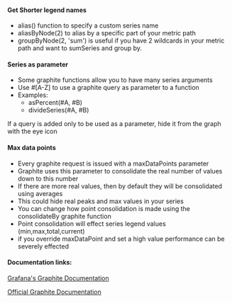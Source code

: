 #### Get Shorter legend names

- alias() function to specify a custom series name
- aliasByNode(2) to alias by a specific part of your metric path
- groupByNode(2, 'sum') is useful if you have 2 wildcards in your metric path and want to sumSeries and group by.

#### Series as parameter

- Some graphite functions allow you to have many series arguments
- Use #[A-Z] to use a graphite query as parameter to a function
- Examples:
  - asPercent(#A, #B)
  - divideSeries(#A, #B)

If a query is added only to be used as a parameter, hide it from the graph with the eye icon

#### Max data points
- Every graphite request is issued with a maxDataPoints parameter
- Graphite uses this parameter to consolidate the real number of values down to this number
- If there are more real values, then by default they will be consolidated using averages
- This could hide real peaks and max values in your series
- You can change how point consolidation is made using the consolidateBy graphite function
- Point consolidation will effect series legend values (min,max,total,current)
- if you override maxDataPoint and set a high value performance can be severely effected

#### Documentation links:

[Grafana's Graphite Documentation](http://docs.grafana.org/features/datasources/graphite)

[Official Graphite Documentation](https://graphite.readthedocs.io)
